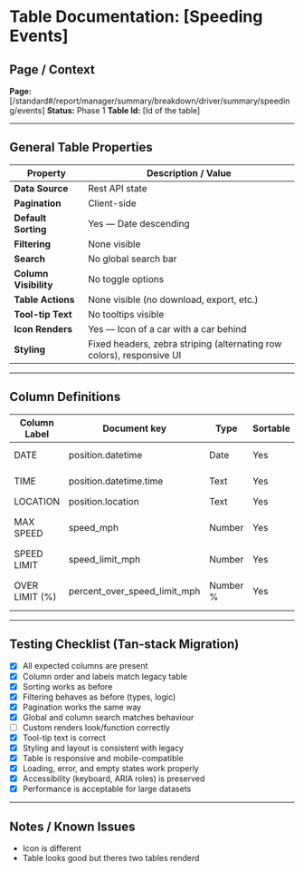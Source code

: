 # Table Documentation: [Speeding Events]

## Page / Context
**Page:** [/standard#/report/manager/summary/breakdown/driver/summary/speeding/events]
**Status:** Phase 1
**Table Id:** [Id of the table]

---

## General Table Properties

| Property             | Description / Value |
|----------------------|---------------------|
| **Data Source**      | Rest API state |
| **Pagination**       | Client-side |
| **Default Sorting**  | Yes — Date descending |
| **Filtering**        | None visible |
| **Search**           | No global search bar |
| **Column Visibility**| No toggle options |
| **Table Actions**    | None visible (no download, export, etc.) |
| **Tool-tip Text**    | No tooltips visible |
| **Icon Renders**     | Yes — Icon of a car with a car behind |
| **Styling**          | Fixed headers, zebra striping (alternating row colors), responsive UI |

---

## Column Definitions

| Column Label   | Document key                 | Type     | Sortable | Filterable | Notes                                |
|----------------|------------------------------|----------|----------|------------|--------------------------------------|
| DATE           | position.datetime            | Date     | Yes      | No         | routes to details                    |
| TIME           | position.datetime.time       | Text     | Yes      | No         | 24-hour format                       |
| LOCATION       | position.location            | Text     | Yes      | No         |                                      |
| MAX SPEED      | speed_mph                    | Number   | Yes      | No         | Includes "mph" suffix                |
| SPEED LIMIT    | speed_limit_mph              | Number   | Yes      | No         |                                      |
| OVER LIMIT (%) | percent_over_speed_limit_mph | Number % | Yes      | No         | Calculated percentage over limit     |

---

## Testing Checklist (Tan-stack Migration)

- [x] All expected columns are present
- [x] Column order and labels match legacy table
- [x] Sorting works as before
- [x] Filtering behaves as before (types, logic)
- [x] Pagination works the same way
- [x] Global and column search matches behaviour
- [ ] Custom renders look/function correctly
- [x] Tool-tip text is correct
- [x] Styling and layout is consistent with legacy
- [x] Table is responsive and mobile-compatible
- [x] Loading, error, and empty states work properly
- [x] Accessibility (keyboard, ARIA roles) is preserved
- [x] Performance is acceptable for large datasets

---

## Notes / Known Issues

- Icon is different
- Table looks good but theres two tables renderd
